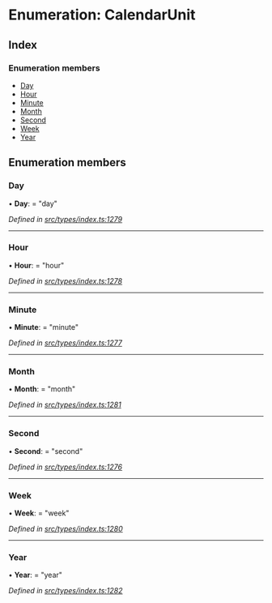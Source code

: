 # Enumeration: CalendarUnit

## Index

### Enumeration members

* [Day](calendarunit.md#day)
* [Hour](calendarunit.md#hour)
* [Minute](calendarunit.md#minute)
* [Month](calendarunit.md#month)
* [Second](calendarunit.md#second)
* [Week](calendarunit.md#week)
* [Year](calendarunit.md#year)

## Enumeration members

###  Day

• **Day**: = "day"

*Defined in [src/types/index.ts:1279](https://github.com/PolymathNetwork/polymesh-sdk/blob/cfab557b/src/types/index.ts#L1279)*

___

###  Hour

• **Hour**: = "hour"

*Defined in [src/types/index.ts:1278](https://github.com/PolymathNetwork/polymesh-sdk/blob/cfab557b/src/types/index.ts#L1278)*

___

###  Minute

• **Minute**: = "minute"

*Defined in [src/types/index.ts:1277](https://github.com/PolymathNetwork/polymesh-sdk/blob/cfab557b/src/types/index.ts#L1277)*

___

###  Month

• **Month**: = "month"

*Defined in [src/types/index.ts:1281](https://github.com/PolymathNetwork/polymesh-sdk/blob/cfab557b/src/types/index.ts#L1281)*

___

###  Second

• **Second**: = "second"

*Defined in [src/types/index.ts:1276](https://github.com/PolymathNetwork/polymesh-sdk/blob/cfab557b/src/types/index.ts#L1276)*

___

###  Week

• **Week**: = "week"

*Defined in [src/types/index.ts:1280](https://github.com/PolymathNetwork/polymesh-sdk/blob/cfab557b/src/types/index.ts#L1280)*

___

###  Year

• **Year**: = "year"

*Defined in [src/types/index.ts:1282](https://github.com/PolymathNetwork/polymesh-sdk/blob/cfab557b/src/types/index.ts#L1282)*
